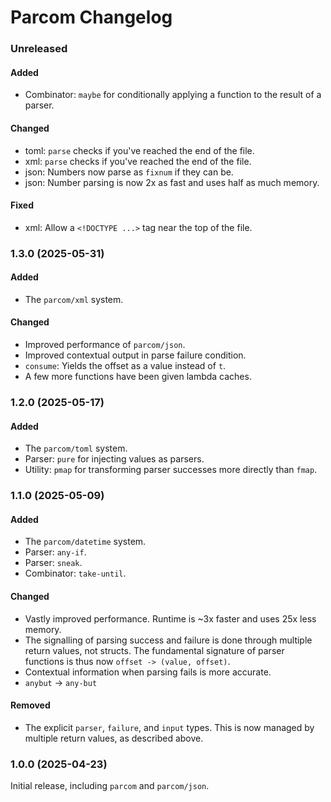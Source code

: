 # Parcom Changelog

### Unreleased

#### Added

- Combinator: `maybe` for conditionally applying a function to the result of a parser.

#### Changed

- toml: `parse` checks if you've reached the end of the file.
- xml: `parse` checks if you've reached the end of the file.
- json: Numbers now parse as `fixnum` if they can be.
- json: Number parsing is now 2x as fast and uses half as much memory.

#### Fixed

- xml: Allow a `<!DOCTYPE ...>` tag near the top of the file.

### 1.3.0 (2025-05-31)

#### Added

- The `parcom/xml` system.

#### Changed

- Improved performance of `parcom/json`.
- Improved contextual output in parse failure condition.
- `consume`: Yields the offset as a value instead of `t`.
- A few more functions have been given lambda caches.

### 1.2.0 (2025-05-17)

#### Added

- The `parcom/toml` system.
- Parser: `pure` for injecting values as parsers.
- Utility: `pmap` for transforming parser successes more directly than `fmap`.

### 1.1.0 (2025-05-09)

#### Added

- The `parcom/datetime` system.
- Parser: `any-if`.
- Parser: `sneak`.
- Combinator: `take-until`.

#### Changed

- Vastly improved performance. Runtime is ~3x faster and uses 25x less memory.
- The signalling of parsing success and failure is done through multiple return
  values, not structs. The fundamental signature of parser functions is thus now
  `offset -> (value, offset)`.
- Contextual information when parsing fails is more accurate.
- `anybut` -> `any-but`

#### Removed

- The explicit `parser`, `failure`, and `input` types. This is now managed by
  multiple return values, as described above.

### 1.0.0 (2025-04-23)

Initial release, including `parcom` and `parcom/json`.
